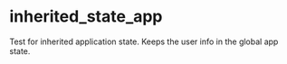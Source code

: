 # inherited_state_app

Test for inherited application state.
Keeps the user info in the global app state.
